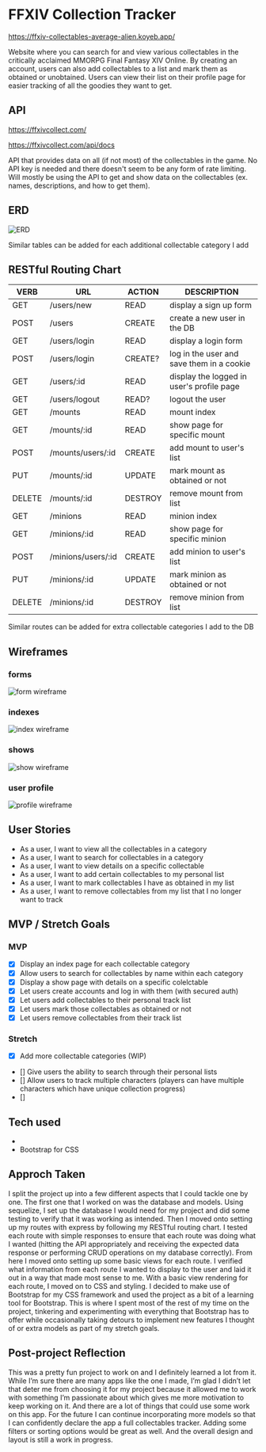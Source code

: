 # FFXIV Collection Tracker

https://ffxiv-collectables-average-alien.koyeb.app/

Website where you can search for and view various collectables in the critically acclaimed MMORPG Final Fantasy XIV Online. By creating an account, users can also add collectables to a list and mark them as obtained or unobtained. Users can view their list on their profile page for easier tracking of all the goodies they want to get.


## API
https://ffxivcollect.com/

https://ffxivcollect.com/api/docs

API that provides data on all (if not most) of the collectables in the game. No API key is needed and there doesn't seem to be any form of rate limiting. Will mostly be using the API to get and show data on the collectables (ex. names, descriptions, and how to get them).


## ERD
![ERD](./media/readme/ERD.drawio.svg)

Similar tables can be added for each additional collectable category I add


## RESTful Routing Chart
| VERB | URL | ACTION | DESCRIPTION |
|------|-----|--------|-------------|
| GET | /users/new | READ | display a sign up form
| POST | /users | CREATE | create a new user in the DB
| GET | /users/login | READ | display a login form
| POST | /users/login | CREATE? | log in the user and save them in a cookie
| GET | /users/:id | READ | display the logged in user's profile page
| GET | /users/logout | READ? | logout the user
| GET | /mounts | READ | mount index
| GET | /mounts/:id | READ | show page for specific mount
| POST | /mounts/users/:id | CREATE | add mount to user's list
| PUT | /mounts/:id | UPDATE | mark mount as obtained or not
| DELETE | /mounts/:id | DESTROY | remove mount from list
| GET | /minions | READ | minion index
| GET | /minions/:id | READ | show page for specific minion
| POST | /minions/users/:id | CREATE | add minion to user's list
| PUT | /minions/:id | UPDATE | mark minion as obtained or not
| DELETE | /minions/:id | DESTROY | remove minion from list

Similar routes can be added for extra collectable categories I add to the DB

## Wireframes
### forms
![form wireframe](./media/readme/form.drawio.svg)

### indexes
![index wireframe](./media/readme/index.drawio.svg)

### shows
![show wireframe](./media/readme/show.drawio.svg)

### user profile
![profile wireframe](./media/readme/profile.drawio.svg)


## User Stories
- As a user, I want to view all the collectables in a category
- As a user, I want to search for collectables in a category
- As a user, I want to view details on a specific collectable
- As a user, I want to add certain collectables to my personal list
- As a user, I want to mark collectables I have as obtained in my list
- As a user, I want to remove collectables from my list that I no longer want to track


## MVP / Stretch Goals
### MVP
- [x] Display an index page for each collectable category
- [x] Allow users to search for collectables by name within each category
- [x] Display a show page with details on a specific colelctable
- [x] Let users create accounts and log in with them (with secured auth)
- [x] Let users add collectables to their personal track list
- [x] Let users mark those collectables as obtained or not
- [x] Let users remove collectables from their track list

### Stretch
- [x] Add more collectable categories (WIP)
- [] Give users the ability to search through their personal lists
- [] Allow users to track multiple characters (players can have multiple characters which have unique collection progress)
- [] 

## Tech used
- 
- Bootstrap for CSS


## Approch Taken
I split the project up into a few different aspects that I could tackle one by one. The first one that I worked on was the database and models. Using sequelize, I set up the database I would need for my project and did some testing to verify that it was working as intended. Then I moved onto setting up my routes with express by following my RESTful routing chart. I tested each route with simple responses to ensure that each route was doing what I wanted (hitting the API appropriately and receiving the expected data response or performing CRUD operations on my database correctly). From here I moved onto setting up some basic views for each route. I verified what information from each route I wanted to display to the user and laid it out in a way that made most sense to me. With a basic view rendering for each route, I moved on to CSS and styling. I decided to make use of Bootstrap for my CSS framework and used the project as a bit of a learning tool for Bootstrap. This is where I spent most of the rest of my time on the project, tinkering and experimenting with everything that Bootstrap has to offer while occasionally taking detours to implement new features I thought of or extra models as part of my stretch goals.

## Post-project Reflection
This was a pretty fun project to work on and I definitely learned a lot from it. While I’m sure there are many apps like the one I made, I’m glad I didn’t let that deter me from choosing it for my project because it allowed me to work with something I’m passionate about which gives me more motivation to keep working on it. And there are a lot of things that could use some work on this app. For the future I can continue incorporating more models so that I can confidently declare the app a full collectables tracker. Adding some filters or sorting options would be great as well. And the overall design and layout is still a work in progress.